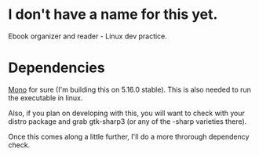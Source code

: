 # I don't have a name for this yet.
Ebook organizer and reader - Linux dev practice.

# Dependencies
[Mono](https://www.mono-project.com/download/stable/) for sure (I'm building this on 5.16.0 stable). This is also needed to run the executable in linux.

Also, if you plan on developing with this, you will want to check with your distro package and grab gtk-sharp3 (or any of the -sharp varieties there).

Once this comes along a little further, I'll do a more throrough dependency check.

